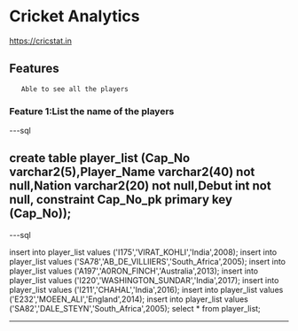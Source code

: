 # Cricket Analytics


https://cricstat.in

## Features
       Able to see all the players
       
### Feature 1:List the name of the players

---sql

create table player_list (Cap_No varchar2(5),Player_Name varchar2(40) not null,Nation varchar2(20) not null,Debut int not null,
constraint Cap_No_pk primary key (Cap_No));
---

---sql

insert into player_list values ('I175','VIRAT_KOHLI','India',2008);
insert into player_list values ('SA78','AB_DE_VILLIIERS','South_Africa',2005);
insert into player_list values ('A197','A0RON_FINCH','Australia',2013);
insert into player_list values ('I220','WASHINGTON_SUNDAR','India',2017);
insert into player_list values ('I211','CHAHAL','India',2016);
insert into player_list values ('E232','MOEEN_ALI','England',2014);
insert into player_list values ('SA82','DALE_STEYN','South_Africa',2005);
select * from player_list;

---
